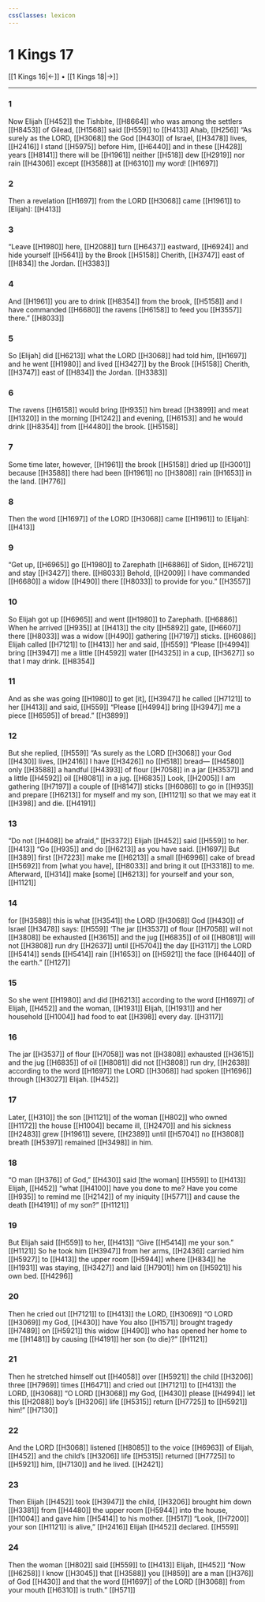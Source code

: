 ```yaml
---
cssClasses: lexicon
---
```


# 1 Kings 17

[[1 Kings 16|←]] • [[1 Kings 18|→]]

---

### 1
Now Elijah [[H452]] the Tishbite, [[H8664]] who was among the settlers [[H8453]] of Gilead, [[H1568]] said [[H559]] to [[H413]] Ahab, [[H256]] “As surely as the LORD, [[H3068]] the God [[H430]] of Israel, [[H3478]] lives, [[H2416]] I stand [[H5975]] before Him, [[H6440]] and in these [[H428]] years [[H8141]] there will be [[H1961]] neither [[H518]] dew [[H2919]] nor rain [[H4306]] except [[H3588]] at [[H6310]] my word! [[H1697]]

### 2
Then a revelation [[H1697]] from the LORD [[H3068]] came [[H1961]] to [Elijah]: [[H413]]

### 3
“Leave [[H1980]] here, [[H2088]] turn [[H6437]] eastward, [[H6924]] and hide yourself [[H5641]] by the Brook [[H5158]] Cherith, [[H3747]] east of [[H834]] the Jordan. [[H3383]]

### 4
And [[H1961]] you are to drink [[H8354]] from the brook, [[H5158]] and I have commanded [[H6680]] the ravens [[H6158]] to feed you [[H3557]] there.” [[H8033]]

### 5
So [Elijah] did [[H6213]] what the LORD [[H3068]] had told him, [[H1697]] and he went [[H1980]] and lived [[H3427]] by the Brook [[H5158]] Cherith, [[H3747]] east of [[H834]] the Jordan. [[H3383]]

### 6
The ravens [[H6158]] would bring [[H935]] him  bread [[H3899]] and meat [[H1320]] in the morning [[H1242]] and evening, [[H6153]] and he would drink [[H8354]] from [[H4480]] the brook. [[H5158]]

### 7
Some time later, however, [[H1961]] the brook [[H5158]] dried up [[H3001]] because [[H3588]] there had been [[H1961]] no [[H3808]] rain [[H1653]] in the land. [[H776]]

### 8
Then the word [[H1697]] of the LORD [[H3068]] came [[H1961]] to [Elijah]: [[H413]]

### 9
“Get up, [[H6965]] go [[H1980]] to Zarephath [[H6886]] of Sidon, [[H6721]] and stay [[H3427]] there. [[H8033]] Behold, [[H2009]] I have commanded [[H6680]] a widow [[H490]] there [[H8033]] to provide for you.” [[H3557]]

### 10
So Elijah got up [[H6965]] and went [[H1980]] to Zarephath. [[H6886]] When he arrived [[H935]] at [[H413]] the city [[H5892]] gate, [[H6607]] there [[H8033]] was a widow [[H490]] gathering [[H7197]] sticks. [[H6086]] Elijah called [[H7121]] to [[H413]] her and said, [[H559]] “Please [[H4994]] bring [[H3947]] me  a little [[H4592]] water [[H4325]] in a cup, [[H3627]] so that I may drink. [[H8354]]

### 11
And as she was going [[H1980]] to get [it], [[H3947]] he called [[H7121]] to her [[H413]] and said, [[H559]] “Please [[H4994]] bring [[H3947]] me  a piece [[H6595]] of bread.” [[H3899]]

### 12
But she replied, [[H559]] “As surely as the LORD [[H3068]] your God [[H430]] lives, [[H2416]] I  have [[H3426]] no [[H518]] bread— [[H4580]] only [[H3588]] a handful [[H4393]] of flour [[H7058]] in a jar [[H3537]] and a little [[H4592]] oil [[H8081]] in a jug. [[H6835]] Look, [[H2005]] I am gathering [[H7197]] a couple of [[H8147]] sticks [[H6086]] to go in [[H935]] and prepare [[H6213]] for myself  and my son, [[H1121]] so that we may eat it [[H398]] and die. [[H4191]]

### 13
“Do not [[H408]] be afraid,” [[H3372]] Elijah [[H452]] said [[H559]] to her. [[H413]] “Go [[H935]] and do [[H6213]] as you have said. [[H1697]] But [[H389]] first [[H7223]] make me [[H6213]] a small [[H6996]] cake of bread [[H5692]] from [what you have], [[H8033]] and bring it out [[H3318]] to me.  Afterward, [[H314]] make [some] [[H6213]] for yourself  and your son, [[H1121]]

### 14
for [[H3588]] this is what [[H3541]] the LORD [[H3068]] God [[H430]] of Israel [[H3478]] says: [[H559]] ‘The jar [[H3537]] of flour [[H7058]] will not [[H3808]] be exhausted [[H3615]] and the jug [[H6835]] of oil [[H8081]] will not [[H3808]] run dry [[H2637]] until [[H5704]] the day [[H3117]] the LORD [[H5414]] sends [[H5414]] rain [[H1653]] on [[H5921]] the face [[H6440]] of the earth.” [[H127]]

### 15
So she went [[H1980]] and did [[H6213]] according to the word [[H1697]] of Elijah, [[H452]] and the woman, [[H1931]] Elijah, [[H1931]] and her household [[H1004]] had food to eat [[H398]] every day. [[H3117]]

### 16
The jar [[H3537]] of flour [[H7058]] was not [[H3808]] exhausted [[H3615]] and the jug [[H6835]] of oil [[H8081]] did not [[H3808]] run dry, [[H2638]] according to the word [[H1697]] the LORD [[H3068]] had spoken [[H1696]] through [[H3027]] Elijah. [[H452]]

### 17
Later, [[H310]] the son [[H1121]] of the woman [[H802]] who owned [[H1172]] the house [[H1004]] became ill, [[H2470]] and his sickness [[H2483]] grew [[H1961]] severe, [[H2389]] until [[H5704]] no [[H3808]] breath [[H5397]] remained [[H3498]] in him. 

### 18
“O man [[H376]] of God,” [[H430]] said [the woman] [[H559]] to [[H413]] Elijah, [[H452]] “what [[H4100]] have you done  to me?  Have you come [[H935]] to remind me [[H2142]] of my iniquity [[H5771]] and cause the death [[H4191]] of my son?” [[H1121]]

### 19
But Elijah said [[H559]] to her, [[H413]] “Give [[H5414]] me your son.” [[H1121]] So he took him [[H3947]] from her arms, [[H2436]] carried him [[H5927]] to [[H413]] the upper room [[H5944]] where [[H834]] he [[H1931]] was staying, [[H3427]] and laid [[H7901]] him on [[H5921]] his own bed. [[H4296]]

### 20
Then he cried out [[H7121]] to [[H413]] the LORD, [[H3069]] “O LORD [[H3069]] my God, [[H430]] have You also [[H1571]] brought tragedy [[H7489]] on [[H5921]] this widow [[H490]] who has opened her home to me [[H1481]] by causing [[H4191]] her son {to die}?” [[H1121]]

### 21
Then he stretched himself out [[H4058]] over [[H5921]] the child [[H3206]] three [[H7969]] times [[H6471]] and cried out [[H7121]] to [[H413]] the LORD, [[H3068]] “O LORD [[H3068]] my God, [[H430]] please [[H4994]] let this [[H2088]] boy’s [[H3206]] life [[H5315]] return [[H7725]] to [[H5921]] him!” [[H7130]]

### 22
And the LORD [[H3068]] listened [[H8085]] to the voice [[H6963]] of Elijah, [[H452]] and the child’s [[H3206]] life [[H5315]] returned [[H7725]] to [[H5921]] him, [[H7130]] and he lived. [[H2421]]

### 23
Then Elijah [[H452]] took [[H3947]] the child, [[H3206]] brought him down [[H3381]] from [[H4480]] the upper room [[H5944]] into the house, [[H1004]] and gave him [[H5414]] to his mother. [[H517]] “Look, [[H7200]] your son [[H1121]] is alive,” [[H2416]] Elijah [[H452]] declared. [[H559]]

### 24
Then the woman [[H802]] said [[H559]] to [[H413]] Elijah, [[H452]] “Now [[H6258]] I know [[H3045]] that [[H3588]] you [[H859]] are a man [[H376]] of God [[H430]] and that the word [[H1697]] of the LORD [[H3068]] from your mouth [[H6310]] is truth.” [[H571]]

